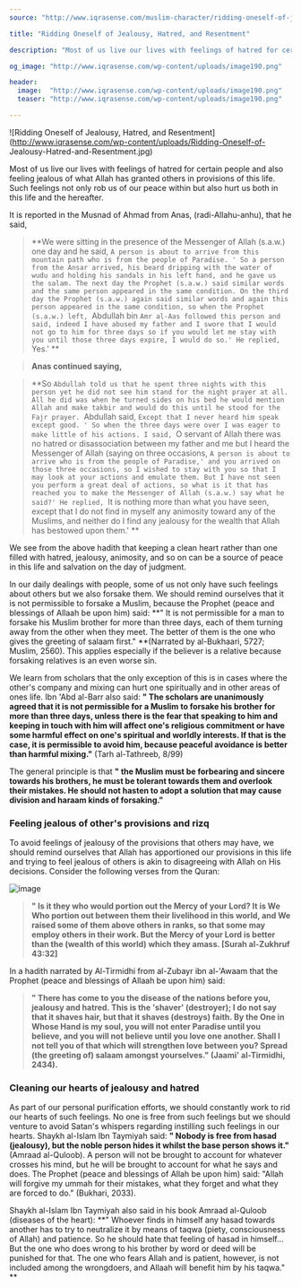 ```yaml
---
source: "http://www.iqrasense.com/muslim-character/ridding-oneself-of-jealousy-hatred-and-resentment.html"

title: "Ridding Oneself of Jealousy, Hatred, and Resentment"

description: "Most of us live our lives with feelings of hatred for certain people and also feeling jealous of what Allah has granted others in provisions of this life."

og_image: "http://www.iqrasense.com/wp-content/uploads/image190.png"

header:
  image:  "http://www.iqrasense.com/wp-content/uploads/image190.png"
  teaser: "http://www.iqrasense.com/wp-content/uploads/image190.png"

---
```


![Ridding Oneself of Jealousy, Hatred, and
Resentment](http://www.iqrasense.com/wp-content/uploads/Ridding-Oneself-of-
Jealousy-Hatred-and-Resentment.jpg)

Most of us live our lives with feelings of hatred for certain people and also
feeling jealous of what Allah has granted others in provisions of this life.
Such feelings not only rob us of our peace within but also hurt us both in
this life and the hereafter.

It is reported in the Musnad of Ahmad from Anas, (radi-Allahu-anhu), that he
said,

> **We were sitting in the presence of the Messenger of Allah (s.a.w.) one day
and he said, `A person is about to arrive from this mountain path who is from
the people of Paradise. ' So a person from the Ansar arrived, his beard
dripping with the water of wudu and holding his sandals in his left hand, and
he gave us the salam. The next day the Prophet (s.a.w.) said similar words and
the same person appeared in the same condition. On the third day the Prophet
(s.a.w.) again said similar words and again this person appeared in the same
condition, so when the Prophet (s.a.w.) left, `Abdullah bin `Amr al-Aas
followed this person and said, indeed I have abused my father and I swore that
I would not go to him for three days so if you would let me stay with you
until those three days expire, I would do so.' He replied, `Yes.' **

>

> **Anas continued saying,**

>

> **So `Abdullah told us that he spent three nights with this person yet he
did not see him stand for the night prayer at all. All he did was when he
turned sides on his bed he would mention Allah and make takbir and would do
this until he stood for the Fajr prayer. `Abdullah said, `Except that I never
heard him speak except good. ' So when the three days were over I was eager to
make little of his actions. I said, `O servant of Allah there was no hatred or
disassociation between my father and me but I heard the Messenger of Allah
(saying on three occasions, `A person is about to arrive who is from the
people of Paradise,' and you arrived on those three occasions, so I wished to
stay with you so that I may look at your actions and emulate them. But I have
not seen you perform a great deal of actions, so what is it that has reached
you to make the Messenger of Allah (s.a.w.) say what he said?' He replied, `It
is nothing more than what you have seen, except that I do not find in myself
any animosity toward any of the Muslims, and neither do I find
any jealousy for the wealth that Allah has bestowed upon them.' **

We see from the above hadith that keeping a clean heart rather than one filled
with hatred, jealousy, animosity, and so on can be a source of peace in this
life and salvation on the day of judgment.

In our daily dealings with people, some of us not only have such feelings
about others but we also forsake them. We should remind ourselves that it is
not permissible to forsake a Muslim, because the Prophet (peace and blessings
of Allaah be upon him) said: **" It is not permissible for a man to forsake
his Muslim brother for more than three days, each of them turning away from
the other when they meet. The better of them is the one who gives the greeting
of salaam first." **(Narrated by al-Bukhaari, 5727; Muslim, 2560). This
applies especially if the believer is a relative because forsaking relatives
is an even worse sin.

We learn from scholars that the only exception of this is in cases where the
other's company and mixing can hurt one spiritually and in other areas of ones
life. Ibn 'Abd al-Barr also said: **" The scholars are unanimously agreed that
it is not permissible for a Muslim to forsake his brother for more than three
days, unless there is the fear that speaking to him and keeping in touch with
him will affect one's religious commitment or have some harmful effect on
one's spiritual and worldly interests. If that is the case, it is permissible
to avoid him, because peaceful avoidance is better than harmful mixing."**
(Tarh al-Tathreeb, 8/99)

The general principle is that **" the Muslim must be forbearing and sincere
towards his brothers, he must be tolerant towards them and overlook their
mistakes. He should not hasten to adopt a solution that may cause division and
haraam kinds of forsaking."**

### Feeling jealous of other's provisions and rizq

To avoid feelings of jealousy of the provisions that others may have, we
should remind ourselves that Allah has apportioned our provisions in this life
and trying to feel jealous of others is akin to disagreeing with Allah on His
decisions. Consider the following verses from the Quran:

![image](http://www.iqrasense.com/wp-content/uploads/image_thumb190.png)

> **" Is it they who would portion out the Mercy of your Lord? It is We Who
portion out between them their livelihood in this world, and We raised some of
them above others in ranks, so that some may employ others in their work. But
the Mercy of your Lord is better than the (wealth of this world) which they
amass. [Surah al-Zukhruf 43:32]**

In a hadith narrated by Al-Tirmidhi from al-Zubayr ibn al-'Awaam that the
Prophet (peace and blessings of Allaah be upon him) said:

> **" There has come to you the disease of the nations before you, jealousy
and hatred. This is the 'shaver' (destroyer); I do not say that it shaves
hair, but that it shaves (destroys) faith. By the One in Whose Hand is my
soul, you will not enter Paradise until you believe, and you will not believe
until you love one another. Shall I not tell you of that which will strengthen
love between you? Spread (the greeting of) salaam amongst yourselves." (Jaami' al-Tirmidhi, 2434).**

### Cleaning our hearts of jealousy and hatred

As part of our personal purification efforts, we should constantly work to rid
our hearts of such feelings. No one is free from such feelings but we should
venture to avoid Satan's whispers regarding instilling such feelings in our
hearts. Shaykh al-Islam Ibn Taymiyah said: **" Nobody is free from hasad
(jealousy), but the noble person hides it whilst the base person shows it."**
(Amraad al-Quloob). A person will not be brought to account for whatever
crosses his mind, but he will be brought to account for what he says and does.
The Prophet (peace and blessings of Allah be upon him) said: "Allah will
forgive my ummah for their mistakes, what they forget and what they are forced
to do." (Bukhari, 2033).

Shaykh al-Islam Ibn Taymiyah also said in his book Amraad al-Quloob (diseases
of the heart): **" Whoever finds in himself any hasad towards another has to
try to neutralize it by means of taqwa (piety, consciousness of Allah) and
patience. So he should hate that feeling of hasad in himself… But
the one who does wrong to his brother by word or deed will be punished for
that. The one who fears Allah and is patient, however, is not included among
the wrongdoers, and Allaah will benefit him by his taqwa." **
